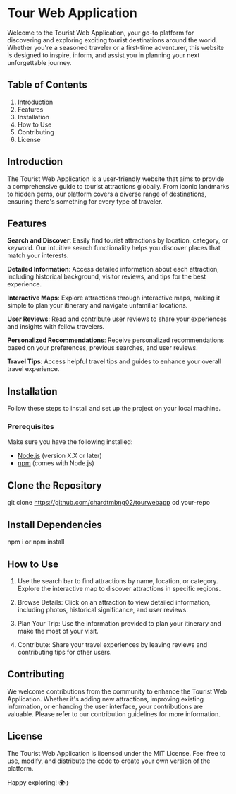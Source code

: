 # Tour Web Application

Welcome to the Tourist Web Application, your go-to platform for discovering and exploring exciting tourist destinations around the world. Whether you're a seasoned traveler or a first-time adventurer, this website is designed to inspire, inform, and assist you in planning your next unforgettable journey.

## Table of Contents
1. Introduction
2. Features
3. Installation
4. How to Use
5. Contributing
6. License

## Introduction

The Tourist Web Application is a user-friendly website that aims to provide a comprehensive guide to tourist attractions globally. From iconic landmarks to hidden gems, our platform covers a diverse range of destinations, ensuring there's something for every type of traveler.

## Features

**Search and Discover**: Easily find tourist attractions by location, category, or keyword. Our intuitive search functionality helps you discover places that match your interests.

**Detailed Information**: Access detailed information about each attraction, including historical background, visitor reviews, and tips for the best experience.

**Interactive Maps**: Explore attractions through interactive maps, making it simple to plan your itinerary and navigate unfamiliar locations.

**User Reviews**: Read and contribute user reviews to share your experiences and insights with fellow travelers.

**Personalized Recommendations**: Receive personalized recommendations based on your preferences, previous searches, and user reviews.

**Travel Tips**: Access helpful travel tips and guides to enhance your overall travel experience.

## Installation

Follow these steps to install and set up the project on your local machine.

### Prerequisites

Make sure you have the following installed:

- [Node.js](https://nodejs.org/) (version X.X or later)
- [npm](https://www.npmjs.com/) (comes with Node.js)

## Clone the Repository

git clone https://github.com/chardtmbng02/tourwebapp
cd your-repo

## Install Dependencies
npm i or npm install

## How to Use

1. Use the search bar to find attractions by name, location, or category.
Explore the interactive map to discover attractions in specific regions.

2. Browse Details:
Click on an attraction to view detailed information, including photos, historical significance, and user reviews.

3. Plan Your Trip:
Use the information provided to plan your itinerary and make the most of your visit.

4. Contribute:
Share your travel experiences by leaving reviews and contributing tips for other users.

## Contributing

We welcome contributions from the community to enhance the Tourist Web Application. Whether it's adding new attractions, improving existing information, or enhancing the user interface, your contributions are valuable. Please refer to our contribution guidelines for more information.

## License

The Tourist Web Application is licensed under the MIT License. Feel free to use, modify, and distribute the code to create your own version of the platform.

Happy exploring! 🌍✈️